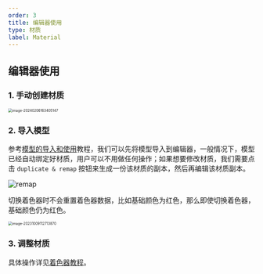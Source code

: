 ```yaml
---
order: 3
title: 编辑器使用
type: 材质
label: Material
---
```


## 编辑器使用

### 1. 手动创建材质

<img src="https://gw.alipayobjects.com/zos/OasisHub/b01b0ee2-317e-4acb-8c2f-e07736179d67/image-20240206163405147.png" alt="image-20240206163405147" style="zoom:50%;" />

### 2. 导入模型

参考[模型的导入和使用](${docs}graphics-model-use)教程，我们可以先将模型导入到编辑器，一般情况下，模型已经自动绑定好材质，用户可以不用做任何操作；如果想要修改材质，我们需要点击 `duplicate & remap` 按钮来生成一份该材质的副本，然后再编辑该材质副本。

<img src="https://gw.alipayobjects.com/zos/OasisHub/1f5caa3a-bc01-419f-83c0-dd0ef12692bf/remap.gif" alt="remap" style="zoom:100%;" />

切换着色器时不会重置着色器数据，比如基础颜色为红色，那么即使切换着色器，基础颜色仍为红色。

<img src="https://gw.alipayobjects.com/zos/OasisHub/b3724c3e-e8d9-43af-91c8-c6a80cd027f9/image-20231009112713870.png" alt="image-20231009112713870" style="zoom:50%;" />

### 3. 调整材质

具体操作详见[着色器教程](${docs}graphics-shader)。
